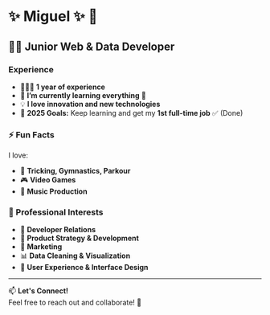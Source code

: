 # ✨ Miguel ✨ 👋  

## 🧑‍💻 Junior Web & Data Developer  

### Experience  
- 👨🏻‍💻 **1 year of experience**  
- 🌱 **I’m currently learning everything** 🤣  
- 💡 **I love innovation and new technologies**  
- 🥅 **2025 Goals:** Keep learning and get my **1st full-time job**  ✅ (Done)

### ⚡ Fun Facts  
I love:  
- 🏃 **Tricking, Gymnastics, Parkour**  
- 🎮 **Video Games**  
- 🎹 **Music Production**  

### 💼 Professional Interests  
- 💬 **Developer Relations**  
- 🧪 **Product Strategy & Development**  
- 🚀 **Marketing**  
- 📊 **Data Cleaning & Visualization**  
- 🎨 **User Experience & Interface Design**  

---

📫 **Let's Connect!**  
Feel free to reach out and collaborate! 🚀  


